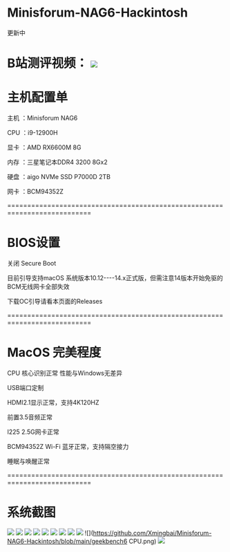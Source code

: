 # Minisforum-NAG6-Hackintosh

更新中

B站测评视频：
![](https://github.com/Xmingbai/Minisforum-NAG6-Hackintosh/blob/main/About.png)
===========================================================================
# 主机配置单
主机 ：Minisforum NAG6

CPU ：i9-12900H

显卡 ：AMD RX6600M 8G

内存 ：三星笔记本DDR4 3200 8Gx2

硬盘 ：aigo NVMe SSD P7000D 2TB

网卡 ：BCM94352Z

===========================================================================
# BIOS设置

关闭 Secure Boot

目前引导支持macOS 系统版本10.12----14.x正式版，但需注意14版本开始免驱的BCM无线网卡全部失效

下载OC引导请看本页面的Releases

===========================================================================

# MacOS 完美程度

CPU 核心识别正常  性能与Windows无差异

USB端口定制

HDMI2.1显示正常，支持4K120HZ

前置3.5音频正常

I225 2.5G网卡正常

BCM94352Z Wi-Fi 蓝牙正常，支持隔空接力

睡眠与唤醒正常

===========================================================================
# 系统截图
![](https://github.com/Xmingbai/Minisforum-NAG6-Hackintosh/blob/main/CPU.png)
![](https://github.com/Xmingbai/Minisforum-NAG6-Hackintosh/blob/main/6600M.png)
![](https://github.com/Xmingbai/Minisforum-NAG6-Hackintosh/blob/main/USB.png)
![](https://github.com/Xmingbai/Minisforum-NAG6-Hackintosh/blob/main/ETH.png)
![](https://github.com/Xmingbai/Minisforum-NAG6-Hackintosh/blob/main/Audio.png)
![](https://github.com/Xmingbai/Minisforum-NAG6-Hackintosh/blob/main/BT.png)
![](https://github.com/Xmingbai/Minisforum-NAG6-Hackintosh/blob/main/WIFI.png)
![](https://github.com/Xmingbai/Minisforum-NAG6-Hackintosh/blob/main/Airdrop.png)
![](https://github.com/Xmingbai/Minisforum-NAG6-Hackintosh/blob/main/R23.png)
![](https://github.com/Xmingbai/Minisforum-NAG6-Hackintosh/blob/main/geekbench6 CPU.png)
![](https://github.com/Xmingbai/Minisforum-NAG6-Hackintosh/blob/main/OpenCL&Metal.png)

